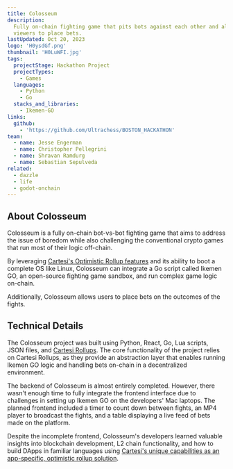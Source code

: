 ```yaml
---
title: Colosseum
description:
  Fully on-chain fighting game that pits bots against each other and allows
  viewers to place bets.
lastUpdated: Oct 20, 2023
logo: 'H0ysdGf.png'
thumbnail: 'H0LuWFI.jpg'
tags:
  projectStage: Hackathon Project
  projectTypes:
    - Games
  languages:
    - Python
    - Go
  stacks_and_libraries:
    - Ikemen-GO
links:
  github:
    - 'https://github.com/Ultrachess/BOSTON_HACKATHON'
team:
  - name: Jesse Engerman
  - name: Christopher Pellegrini
  - name: Shravan Ramdurg
  - name: Sebastian Sepulveda
related:
  - dazzle
  - life
  - godot-onchain
---
```


## About Colosseum

Colosseum is a fully on-chain bot-vs-bot fighting game that aims to address the
issue of boredom while also challenging the conventional crypto games that run
most of their logic off-chain.

By leveraging
[Cartesi's Optimistic Rollup features](https://docs.cartesi.io/new-to-cartesi/overview/#how-are-cartesi-rollups-different)
and its ability to boot a complete OS like Linux, Colosseum can integrate a Go
script called Ikemen GO, an open-source fighting game sandbox, and run complex
game logic on-chain.

Additionally, Colosseum allows users to place bets on the outcomes of the
fights.

## Technical Details

The Colosseum project was built using Python, React, Go, Lua scripts, JSON
files, and [Cartesi Rollups](https://docs.cartesi.io/cartesi-rollups/). The core
functionality of the project relies on Cartesi Rollups, as they provide an
abstraction layer that enables running Ikemen GO logic and handling bets
on-chain in a decentralized environment.

The backend of Colosseum is almost entirely completed. However, there wasn't
enough time to fully integrate the frontend interface due to challenges in
setting up Ikemen GO on the developers' Mac laptops. The planned frontend
included a timer to count down between fights, an MP4 player to broadcast the
fights, and a table displaying a live feed of bets made on the platform.

Despite the incomplete frontend, Colosseum's developers learned valuable
insights into blockchain development, L2 chain functionality, and how to build
DApps in familiar languages using
[Cartesi's unique capabilities as an app-specific, optimistic rollup solution](https://medium.com/cartesi/application-specific-rollups-e12ed5d9de01).
